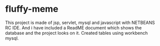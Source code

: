 # fluffy-meme
This project is made of jsp, servlet, mysql and javascript with NETBEANS RC IDE. And i have included a ReadME document which shows the database and the project looks on it. Created tables using workbench mysql.
